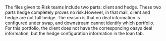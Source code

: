 The files given to Risk teams include two parts: client and hedge. These two parts hedge completely proves no risk.However, in that mail, client and hedge are not full hedge. The reason is that no deal information is configured under swap, and downstream cannot identify which portfoilo. For this portfolio, the client does not have the corresponding oasys deal information, but the hedge configuration information in the loan tab.